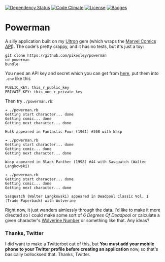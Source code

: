 [![Dependency Status](http://img.shields.io/gemnasium/pikesley/powerman.svg)](https://gemnasium.com/pikesley/powerman)
[![Code Climate](http://img.shields.io/codeclimate/github/pikesley/powerman.svg)](https://codeclimate.com/github/pikesley/powerman)
[![License](http://img.shields.io/:license-mit-blue.svg)](http://pikesley.mit-license.org)
[![Badges](http://img.shields.io/:badges-4/4-ff6799.svg)](https://github.com/pikesley/badger)

# Powerman

A silly application built on my [Ultron](http://pikesley.github.io/ultron/) gem (which wraps the [Marvel Comics API](http://developer.marvel.com/)). The code's pretty crappy, and it has no tests, but it's just a toy:

    git clone https://github.com/pikesley/powerman
    cd powerman
    bundle

You need an API key and secret which you can get from [here](https://developer.marvel.com/signup), put them into `.env` like this

    PUBLIC_KEY: this_r_public_key
    PRIVATE_KEY: this_one_r_private_key
    
Then try `./powerman.rb`:

    ➔ ./powerman.rb
    Getting start character... done
    Getting comic... done
    Getting next character... done

    Hulk appeared in Fantastic Four (1961) #368 with Wasp
    
    ➔ ./powerman.rb
    Getting start character... done
    Getting comic... done
    Getting next character... done

    Wasp appeared in Black Panther (1998) #44 with Sasquatch (Walter Langkowski)
    
    ➔ ./powerman.rb
    Getting start character... done
    Getting comic... done
    Getting next character... done

    Sasquatch (Walter Langkowski) appeared in Deadpool Classic Vol. 1 (Trade Paperback) with Wolverine
    
Right now, it just wanders aimlessly through the data. I'd like to make it more directed so I could make some sort of _6 Degrees Of Deadpool_ or calculate a given character's [Wolverine Number](http://en.wikipedia.org/wiki/Erd%C5%91s_number) or something like that. Any ideas?
    
### Thanks, Twitter

I did want to make a Twitterbot out of this, but **You must add your mobile phone to your Twitter profile before creating an application** now, so that's basically bollocksed that. Thanks, Twitter.
